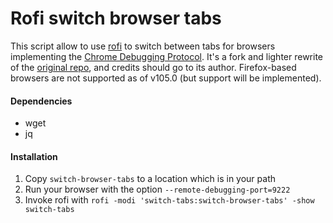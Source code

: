 Rofi switch browser tabs
===================

This script allow to use [rofi] to switch between tabs for browsers implementing the [Chrome Debugging Protocol]. It's a fork and lighter rewrite of the [original repo], and credits should go to its author. Firefox-based browsers are not supported as of v105.0 (but support will be implemented). 

#### Dependencies
- wget
- jq

#### Installation
1. Copy `switch-browser-tabs` to a location which is in your path
2. Run your browser with the option `--remote-debugging-port=9222`
3. Invoke rofi with `rofi -modi 'switch-tabs:switch-browser-tabs' -show switch-tabs`

[rofi]: https://github.com/davatorium/rofi
[original repo]: https://github.com/kevinmorio/rofi-switch-browser-tabs
[Chrome Debugging Protocol]: https://chromedevtools.github.io/devtools-protocol/

